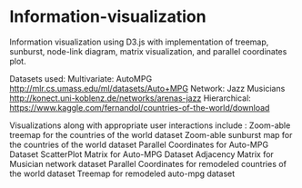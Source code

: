 # Information-visualization
Information visualization using D3.js with implementation of treemap, sunburst, node-link diagram, matrix visualization, and parallel coordinates plot.


Datasets used:
Multivariate: AutoMPG http://mlr.cs.umass.edu/ml/datasets/Auto+MPG
Network: Jazz Musicians http://konect.uni-koblenz.de/networks/arenas-jazz
Hierarchical: https://www.kaggle.com/fernandol/countries-of-the-world/download

Visualizations along with appropriate user interactions include :
Zoom-able treemap for the countries of the world dataset 
Zoom-able sunburst map for the countries of the world dataset 
Parallel Coordinates for Auto-MPG Dataset 
ScatterPlot Matrix for Auto-MPG Dataset 
Adjacency Matrix for Musician network dataset 
Parallel Coordinates for remodeled countries of the world dataset
Treemap for remodeled auto-mpg dataset
